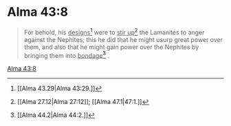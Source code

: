 # Alma 43:8

> For behold, his <u>designs</u>[^a] were to <u>stir up</u>[^b] the Lamanites to anger against the Nephites; this he did that he might usurp great power over them, and also that he might gain power over the Nephites by bringing them into <u>bondage</u>[^c] .

[Alma 43:8](https://www.churchofjesuschrist.org/study/scriptures/bofm/alma/43?lang=eng&id=p8#p8)


[^a]: [[Alma 43.29|Alma 43:29.]]
[^b]: [[Alma 27.12|Alma 27:12]]; [[Alma 47.1|47:1.]]
[^c]: [[Alma 44.2|Alma 44:2.]]
